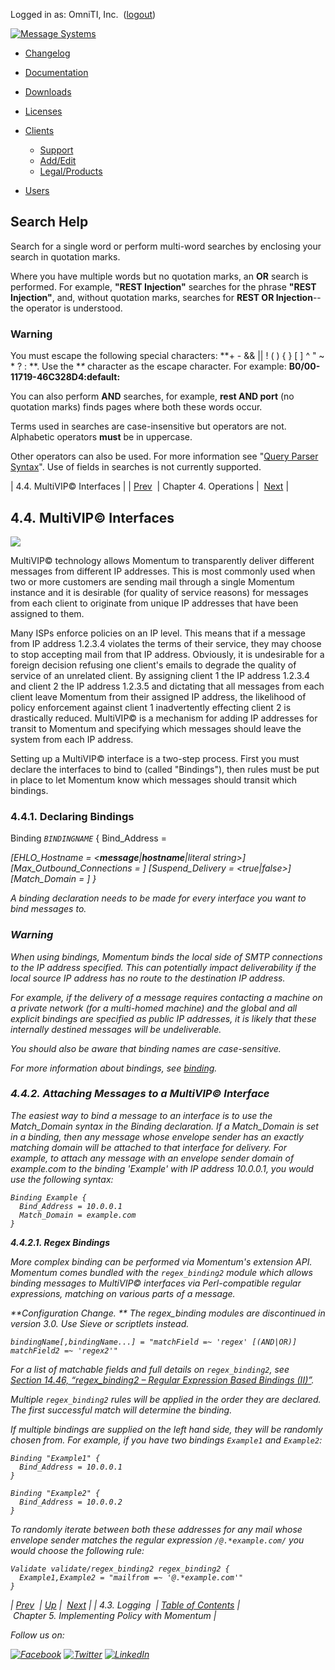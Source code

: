 Logged in as: OmniTI, Inc.  ([logout](https://support.messagesystems.com/logout.php))

[![Message Systems](https://support.messagesystems.com/images/ms-white205.png)](https://support.messagesystems.com/start.php) 

*   [Changelog](https://support.messagesystems.com/start.php?show=changelog)
*   [Documentation](https://support.messagesystems.com/docs/)
*   [Downloads](https://support.messagesystems.com/start.php)

*   [Licenses](https://support.messagesystems.com/license_summary.php)
*   <a href="">Clients</a>
    *   [Support](https://support.messagesystems.com/cs.php)
    *   [Add/Edit](https://support.messagesystems.com/edit_client.php)
    *   [Legal/Products](https://support.messagesystems.com/edit_products.php)
*   [Users](https://support.messagesystems.com/edit_customer.php)

## Search Help

Search for a single word or perform multi-word searches by enclosing your search in quotation marks.

Where you have multiple words but no quotation marks, an **OR** search is performed. For example, **"REST Injection"** searches for the phrase **"REST Injection"**, and, without quotation marks, searches for **REST OR Injection**--the operator is understood.

### Warning

You must escape the following special characters: **+ - && || ! ( ) { } [ ] ^ " ~ * ? : \**. Use the **\** character as the escape character. For example: **B0/00-11719-46C328D4\:default\:**

You can also perform **AND** searches, for example, **rest AND port** (no quotation marks) finds pages where both these words occur.

Terms used in searches are case-insensitive but operators are not. Alphabetic operators **must** be in uppercase.

Other operators can also be used. For more information see "[Query Parser Syntax](https://lucene.apache.org/core/old_versioned_docs/versions/3_0_0/queryparsersyntax.html)". Use of fields in searches is not currently supported.

| 4.4. MultiVIP© Interfaces |
| [Prev](operations.logging.php)  | Chapter 4. Operations |  [Next](policy.php) |

## 4.4. MultiVIP© Interfaces

<a class="indexterm" name="idp1670528"></a>![](images/multivip.png)

MultiVIP© technology allows Momentum to transparently deliver different messages from different IP addresses. This is most commonly used when two or more customers are sending mail through a single Momentum instance and it is desirable (for quality of service reasons) for messages from each client to originate from unique IP addresses that have been assigned to them.

Many ISPs enforce policies on an IP level. This means that if a message from IP address 1.2.3.4 violates the terms of their service, they may choose to stop accepting mail from that IP address. Obviously, it is undesirable for a foreign decision refusing one client's emails to degrade the quality of service of an unrelated client. By assigning client 1 the IP address 1.2.3.4 and client 2 the IP address 1.2.3.5 and dictating that all messages from each client leave Momentum from their assigned IP address, the likelihood of policy enforcement against client 1 inadvertently effecting client 2 is drastically reduced. MultiVIP© is a mechanism for adding IP addresses for transit to Momentum and specifying which messages should leave the system from each IP address.

Setting up a MultiVIP© interface is a two-step process. First you must declare the interfaces to bind to (called "Bindings"), then rules must be put in place to let Momentum know which messages should transit which bindings.

### 4.4.1. Declaring Bindings

Binding *`BINDINGNAME`* {
  Bind_Address = <address>
 [EHLO_Hostname = <__message__|__hostname__|literal string>]
 [Max_Outbound_Connections = <number>]
 [Suspend_Delivery = <true|false>]
 [Match_Domain = <string>]
}

A binding declaration needs to be made for every interface you want to bind messages to.

### Warning

When using bindings, Momentum binds the local side of SMTP connections to the IP address specified. This can potentially impact deliverability if the local source IP address has no route to the destination IP address.

For example, if the delivery of a message requires contacting a machine on a private network (for a multi-homed machine) and the global and all explicit bindings are specified as public IP addresses, it is likely that these internally destined messages will be undeliverable.

You should also be aware that binding names are case-sensitive.

For more information about bindings, see [binding](conf.ref.binding.php "binding").

### 4.4.2. Attaching Messages to a MultiVIP© Interface

The easiest way to bind a message to an interface is to use the Match_Domain syntax in the Binding declaration. If a Match_Domain is set in a binding, then any message whose envelope sender has an exactly matching domain will be attached to that interface for delivery. For example, to attach any message with an envelope sender domain of example.com to the binding 'Example' with IP address 10.0.0.1, you would use the following syntax:

```
Binding Example {
  Bind_Address = 10.0.0.1
  Match_Domain = example.com
}
```
**4.4.2.1. Regex Bindings**

More complex binding can be performed via Momentum's extension API. Momentum comes bundled with the `regex_binding2` module which allows binding messages to MultiVIP© interfaces via Perl-compatible regular expressions, matching on various parts of a message.

**Configuration Change. ** The regex_binding modules are discontinued in version 3.0. Use Sieve or scriptlets instead.

`bindingName[,bindingName...] = "matchField =~ 'regex' [(AND|OR)] matchField2 =~ 'regex2'"`

For a list of matchable fields and full details on `regex_binding2`, see [Section 14.46, “regex_binding2 – Regular Expression Based Bindings (II)”](modules.regex_binding2.php "14.46. regex_binding2 – Regular Expression Based Bindings (II)").

Multiple `regex_binding2` rules will be applied in the order they are declared. The first successful match will determine the binding.

If multiple bindings are supplied on the left hand side, they will be randomly chosen from. For example, if you have two bindings `Example1` and `Example2`:

```
Binding "Example1" {
  Bind_Address = 10.0.0.1
}

Binding "Example2" {
  Bind_Address = 10.0.0.2
}
```

To randomly iterate between both these addresses for any mail whose envelope sender matches the regular expression `/@.*example.com/` you would choose the following rule:

```
Validate validate/regex_binding2 regex_binding2 {
  Example1,Example2 = "mailfrom =~ '@.*example.com'"
}
```

| [Prev](operations.logging.php)  | [Up](operations.php) |  [Next](policy.php) |
| 4.3. Logging  | [Table of Contents](index.php) |  Chapter 5. Implementing Policy with Momentum |

Follow us on:

[![Facebook](https://support.messagesystems.com/images/icon-facebook.png)](http://www.facebook.com/messagesystems) [![Twitter](https://support.messagesystems.com/images/icon-twitter.png)](http://twitter.com/#!/MessageSystems) [![LinkedIn](https://support.messagesystems.com/images/icon-linkedin.png)](http://www.linkedin.com/company/message-systems)